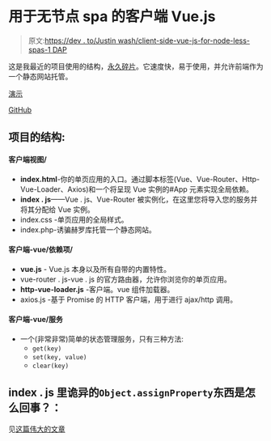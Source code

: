 # 用于无节点 spa 的客户端 Vue.js

> 原文:[https://dev . to/Justin wash/client-side-vue-js-for-node-less-spas-1 DAP](https://dev.to/justinwash/client-side-vue-js-for-node-less-spas-1dap)

这是我最近的项目使用的结构，[永久碎片](https://www.perpetualshred.com/)。它速度快，易于使用，并允许前端作为一个静态网站托管。

[演示](https://client-side-vue.herokuapp.com)

[GitHub](https://github.com/justinwash/client-side-vue)

## [](#structure-of-the-project)项目的结构:

#### [](#clientsidevue)客户端视图/

*   **index.html**-你的单页应用的入口。通过脚本标签(Vue、Vue-Router、Http-Vue-Loader、Axios)和一个将呈现 Vue 实例的#App 元素实现全局依赖。
*   **index . js**——Vue . js、Vue-Router 被实例化，在这里您将导入您的服务并将其分配给 Vue 实例。
*   index.css -单页应用的全局样式。
*   index.php-诱骗赫罗库托管一个静态网站。

#### [](#clientsidevuedependencies)客户端-vue/依赖项/

*   **vue.js** - Vue.js 本身以及所有自带的内置特性。
*   vue-router . js-vue . js 的官方路由器，允许你浏览你的单页应用。
*   **http-vue-loader.js** -客户端。vue 组件加载器。
*   axios.js -基于 Promise 的 HTTP 客户端，用于进行 ajax/http 调用。

#### [](#clientsidevueservices)客户端-vue/服务

*   一个(非常非常)简单的状态管理服务，只有三种方法:
    *   `get(key)`
    *   `set(key, value)`
    *   `clear(key)`

## index . js 里诡异的`Object.assignProperty`东西是怎么回事？：

见[这篇伟大的文章](https://vuejsdevelopers.com/2017/04/22/vue-js-libraries-plugins/)